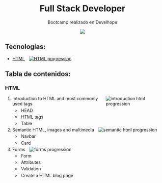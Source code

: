 <h1 align="center">Full Stack Developer</h1>
<p align="center">Bootcamp realizado en Develhope</p>
<p align="center"><img src="https://blog.develhope.co/content/images/2023/03/develhope-blu-11-1.png"/></p> 

## Tecnologías:

- [<div style="display: flex; gap: 1em;">HTML ![HTML progression](https://img.shields.io/badge/progress-0%25-red)</div>](#HTML)

## Tabla de contenidos:

### HTML

1. <span style="display: flex; gap: 1em;"> Introduction to HTML and most commonly used tags ![introduction html progression](https://img.shields.io/badge/progress-0%25-red)</span>
    - <span style="display: flex; gap: .5em; margin: .3em">HEAD
        <!-- [![go to code](https://img.shields.io/badge/go%20to%20code-grey)]() -->
      <span>
    - <span style="display: flex; gap: .5em; margin: .3em">HTML tags
        <!-- [![go to code](https://img.shields.io/badge/go%20to%20code-grey)]() -->
      <span>
    - <span style="display: flex; gap: .5em; margin: .3em">Table
        <!-- [![go to code](https://img.shields.io/badge/go%20to%20code-grey)]() -->
      <span>
2. <span style="display: flex; gap: 1em;"> Semantic HTML, images and multimedia ![semantic html progression](https://img.shields.io/badge/progress-0%25-red)</span>
    - <span style="display: flex; gap: .5em; margin: .3em">Navbar
        <!-- [![go to code](https://img.shields.io/badge/go%20to%20code-grey)]() -->
      <span>
    - <span style="display: flex; gap: .5em; margin: .3em">Card
        <!-- [![go to code](https://img.shields.io/badge/go%20to%20code-grey)]() -->
      <span>
3. <span style="display: flex; gap: 1em;"> Forms ![forms progression](https://img.shields.io/badge/progress-0%25-red)</span>
    - <span style="display: flex; gap: .5em; margin: .3em">Form
        <!-- [![go to code](https://img.shields.io/badge/go%20to%20code-grey)]() -->
      <span>
    - <span style="display: flex; gap: .5em; margin: .3em">Attributes
        <!-- [![go to code](https://img.shields.io/badge/go%20to%20code-grey)]() -->
      <span>
    - <span style="display: flex; gap: .5em; margin: .3em">Validation
        <!-- [![go to code](https://img.shields.io/badge/go%20to%20code-grey)]() -->
      <span>
    - <span style="display: flex; gap: .5em; margin: .3em">Create a HTML blog page
        <!-- [![go to code](https://img.shields.io/badge/go%20to%20code-grey)]() -->
      <span>